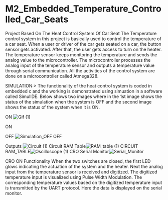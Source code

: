 
# M2_Embedded_Temperature_Controlled_Car_Seats
Project Based On The Heat Control System Of Car Seat
The Temperature control system in this project is basically used to control the temperature of a car seat. When a user or driver of the car gets seated on a car, the button sensor gets activated. After that, the user gets access to turn on the heater. The temperature sensor keeps monitoring the temperature and sends the analog value to the microcontroller. The microcontroller processes the analog input of the temperature sensor and outputs a temperature value through serial communication. All the activities of the control system are done on a microcontroller called Atmega328.

SIMULATION:>
The functionality of the heat control system is coded in embedded c and the working is demonstrated using simuation in a software called SimulIDE. Below shows two images where in the 1st image shows the status of the simulation when the system is OFF and the second image shows the status of the system when it is ON.

ON
![Gif (1)](https://user-images.githubusercontent.com/94337093/144182795-892c5829-ecd9-464e-9b6a-342f43967548.gif)

ON

OFF
![Simulation_OFF](https://user-images.githubusercontent.com/94337093/144182520-65cac631-e5b0-4795-8e09-fd7c5de0aaef.png)
OFF

Outputs
![Circuit (1)](https://user-images.githubusercontent.com/94337093/144183093-92dc1485-cf51-4490-8e0f-71589b5d48e1.gif)
Circuit	RAM Table![RAM_table (1)](https://user-images.githubusercontent.com/94337093/144183831-d442492d-c37b-42b4-89b9-1abbcb8627af.gif)
CIRCUIT	RAM_TABLE![Oscilloscope (1)](https://user-images.githubusercontent.com/94337093/144183934-4beff1f7-9f47-49d3-89b6-8ae073d1052c.gif)
CRO	Serial Monitor![Serial_Monitor](https://user-images.githubusercontent.com/94337093/144183970-60966b15-ee18-4cfa-9360-3eedea62e271.gif)

CRO	ON
Functionality
When the two switches are closed, the first LED glows indicating the actuation of the system and the heater.
Next the analog input from the temperature sensor is received and digitized.
The digitized temperature input is visualized using Pulse Width Modulation.
The corresponding temperature values based on the digitized temperature input is transmitted by the UART protocol. Here the data is displayed on the serial monitor.
